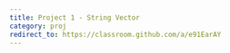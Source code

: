 ```yaml
---
title: Project 1 - String Vector
category: proj
redirect_to: https://classroom.github.com/a/e91EarAY
---
```

